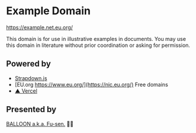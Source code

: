 # Example Domain

<https://example.net.eu.org/>

This domain is for use in illustrative examples in documents. You may use this domain in literature without prior coordination or asking for permission.

## Powered by

- [Strapdown.js](https://strapdownjs.com/)
- [EU.org https://www.eu.org/](https://nic.eu.org/) Free domains
- [▲ Vercel](https://vercel.com/)

## Presented by

[BALLOON a.k.a. Fu-sen.](https://balloon.im/) 🎈😍
